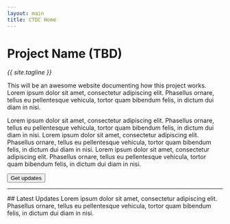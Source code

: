 ```yaml
---
layout: main
title: CTDC Home
---
```

# Project Name (TBD)
*{{ site.tagline }}*

This will be an awesome website documenting how this project works. Lorem ipsum dolor sit amet, consectetur adipiscing elit. Phasellus ornare, tellus eu pellentesque vehicula, tortor quam bibendum felis, in dictum dui diam in nisi. 


Lorem ipsum dolor sit amet, consectetur adipiscing elit. Phasellus ornare, tellus eu pellentesque vehicula, tortor quam bibendum felis, in dictum dui diam in nisi. Lorem ipsum dolor sit amet, consectetur adipiscing elit. Phasellus ornare, tellus eu pellentesque vehicula, tortor quam bibendum felis, in dictum dui diam in nisi. Lorem ipsum dolor sit amet, consectetur adipiscing elit. Phasellus ornare, tellus eu pellentesque vehicula, tortor quam bibendum felis, in dictum dui diam in nisi. 

<button type="button" class="btn btn-primary">Get updates</button>
<hr>
## Latest Updates
Lorem ipsum dolor sit amet, consectetur adipiscing elit. Phasellus ornare, tellus eu pellentesque vehicula, tortor quam bibendum felis, in dictum dui diam in nisi. 
